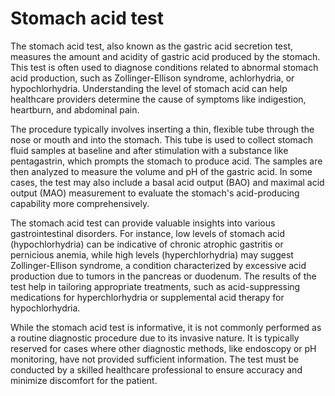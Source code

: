 <!--
source: gpt-40
aka: gastric acid secretion test
tags: tests
-->

# Stomach acid test

The stomach acid test, also known as the gastric acid secretion test, measures the amount and acidity of gastric acid produced by the stomach. This test is often used to diagnose conditions related to abnormal stomach acid production, such as Zollinger-Ellison syndrome, achlorhydria, or hypochlorhydria. Understanding the level of stomach acid can help healthcare providers determine the cause of symptoms like indigestion, heartburn, and abdominal pain.

The procedure typically involves inserting a thin, flexible tube through the nose or mouth and into the stomach. This tube is used to collect stomach fluid samples at baseline and after stimulation with a substance like pentagastrin, which prompts the stomach to produce acid. The samples are then analyzed to measure the volume and pH of the gastric acid. In some cases, the test may also include a basal acid output (BAO) and maximal acid output (MAO) measurement to evaluate the stomach's acid-producing capability more comprehensively.

The stomach acid test can provide valuable insights into various gastrointestinal disorders. For instance, low levels of stomach acid (hypochlorhydria) can be indicative of chronic atrophic gastritis or pernicious anemia, while high levels (hyperchlorhydria) may suggest Zollinger-Ellison syndrome, a condition characterized by excessive acid production due to tumors in the pancreas or duodenum. The results of the test help in tailoring appropriate treatments, such as acid-suppressing medications for hyperchlorhydria or supplemental acid therapy for hypochlorhydria.

While the stomach acid test is informative, it is not commonly performed as a routine diagnostic procedure due to its invasive nature. It is typically reserved for cases where other diagnostic methods, like endoscopy or pH monitoring, have not provided sufficient information. The test must be conducted by a skilled healthcare professional to ensure accuracy and minimize discomfort for the patient.

  